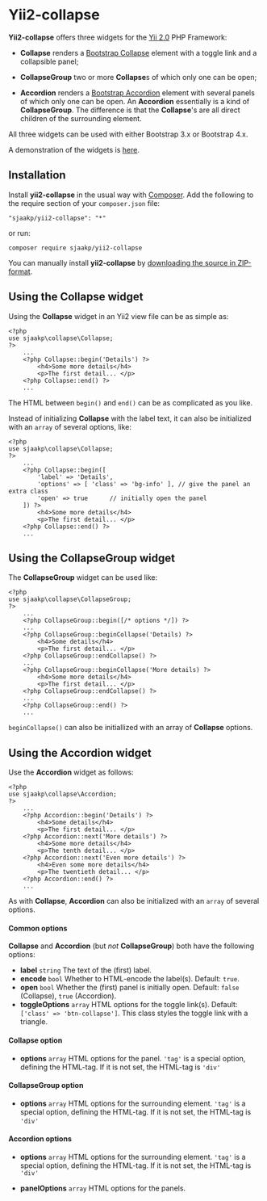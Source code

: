 Yii2-collapse
=============

**Yii2-collapse** offers three widgets for the [Yii 2.0](https://www.yiiframework.com/ "Yii") PHP Framework:

 - **Collapse** renders a [Bootstrap Collapse](https://getbootstrap.com/docs/4.3/components/collapse/#example "Bootstrap")
   element with a toggle link and a collapsible panel;
   
 - **CollapseGroup** two or more **Collapse**s of which only one can be open;  
   
 - **Accordion** renders a [Bootstrap Accordion](https://getbootstrap.com/docs/4.3/components/collapse/#accordion-example "Bootstrap")
   element with several panels of which only one can be open. An **Accordion** essentially is a kind
   of **CollapseGroup**. The difference is that the **Collapse**'s are all direct 
   children of the surrounding element.
   
All three widgets can be used with either Bootstrap 3.x or Bootstrap 4.x.
   
A demonstration of the widgets is [here](http://www.sjaakpriester.nl/software/collapse).

## Installation ##

Install **yii2-collapse** in the usual way with [Composer](https://getcomposer.org/). 
Add the following to the require section of your `composer.json` file:

`"sjaakp/yii2-collapse": "*"` 

or run:

`composer require sjaakp/yii2-collapse` 

You can manually install **yii2-collapse** by [downloading the source in ZIP-format](https://github.com/sjaakp/yii2-collapse/archive/master.zip).

## Using the Collapse widget ##

Using the **Collapse** widget in an Yii2 view file can be as simple as:

    <?php
    use sjaakp\collapse\Collapse;
    ?>
        ...
        <?php Collapse::begin('Details') ?>
            <h4>Some more details</h4>
            <p>The first detail... </p>
        <?php Collapse::end() ?>
        ... 
    
The HTML between `begin()` and `end()` can be as complicated as you like.

Instead of initializing **Collapse** with the label text, it can also be
 initialized with an `array` of several options, like:
 

    <?php
    use sjaakp\collapse\Collapse;
    ?>
        ...
        <?php Collapse::begin([
            'label' => 'Details',
            'options' => [ 'class' => 'bg-info' ], // give the panel an extra class
            'open' => true      // initially open the panel
        ]) ?>
            <h4>Some more details</h4>
            <p>The first detail... </p>
        <?php Collapse::end() ?>
        ... 
  
  

## Using the CollapseGroup widget ##

The **CollapseGroup** widget can be used like:

    <?php
    use sjaakp\collapse\CollapseGroup;
    ?>
        ...
        <?php CollapseGroup::begin([/* options */]) ?>
        ...
        <?php CollapseGroup::beginCollapse('Details) ?>
            <h4>Some details</h4>
            <p>The first detail... </p>
        <?php CollapseGroup::endCollapse() ?>
        ...
        <?php CollapseGroup::beginCollapse('More details) ?>
            <h4>Some more details</h4>
            <p>The first detail... </p>
        <?php CollapseGroup::endCollapse() ?>
        ...
        <?php CollapseGroup::end() ?>
        ... 

`beginCollapse()` can also be initiallized with an array of **Collapse** options.

## Using the Accordion widget ##

Use the **Accordion** widget as follows:

    <?php
    use sjaakp\collapse\Accordion;
    ?>
        ...
        <?php Accordion::begin('Details') ?>
            <h4>Some details</h4>
            <p>The first detail... </p>
        <?php Accordion::next('More details') ?>
            <h4>Some more details</h4>
            <p>The tenth detail... </p>
        <?php Accordion::next('Even more details') ?>
            <h4>Even some more details</h4>
            <p>The twentieth detail... </p>
        <?php Accordion::end() ?>
        ... 
    
As with **Collapse**, **Accordion** can also be
 initialized with an `array` of several options.
  
#### Common options ####

**Collapse** and **Accordion** (but *not* **CollapseGroup**) both have the following options:

 - **label** `string` The text of the (first) label.
 - **encode** `bool` Whether to HTML-encode the label(s). Default: `true`.
 - **open** `bool` Whether the (first) panel is initially open. Default:
    `false` (Collapse), `true` (Accordion).
 - **toggleOptions** `array` HTML options for the toggle link(s).
     Default: `['class' => 'btn-collapse']`. This class styles the toggle link
     with a triangle.
     
#### Collapse option ####

 - **options** `array` HTML options for the panel.
   `'tag'` is a special option, defining the HTML-tag. If it is not set, the
   HTML-tag is `'div'`
     
#### CollapseGroup option ####

 - **options** `array` HTML options for the surrounding element.
   `'tag'` is a special option, defining the HTML-tag. If it is not set, the
   HTML-tag is `'div'`
 
#### Accordion options

 - **options** `array` HTML options for the surrounding element.
   `'tag'` is a special option, defining the HTML-tag. If it is not set, the
   HTML-tag is `'div'`

 - **panelOptions** `array` HTML options for the panels.
